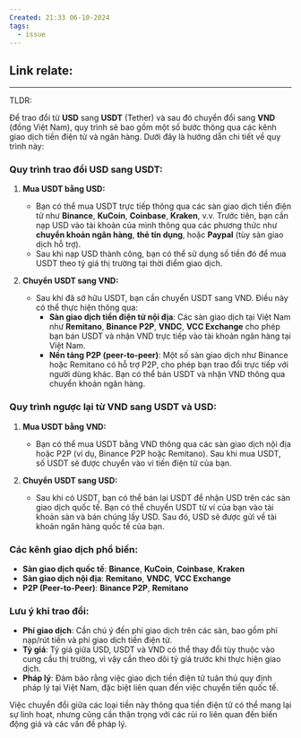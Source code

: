 ```yaml
---
Created: 21:33 06-10-2024
tags:
  - issue
---
```

Link relate:
- 

---

TLDR: 

Để trao đổi từ **USD** sang **USDT** (Tether) và sau đó chuyển đổi sang **VND** (đồng Việt Nam), quy trình sẽ bao gồm một số bước thông qua các kênh giao dịch tiền điện tử và ngân hàng. Dưới đây là hướng dẫn chi tiết về quy trình này:

### Quy trình trao đổi USD sang USDT:

1. **Mua USDT bằng USD:**
    
    - Bạn có thể mua USDT trực tiếp thông qua các sàn giao dịch tiền điện tử như **Binance**, **KuCoin**, **Coinbase**, **Kraken**, v.v. Trước tiên, bạn cần nạp USD vào tài khoản của mình thông qua các phương thức như **chuyển khoản ngân hàng**, **thẻ tín dụng**, hoặc **Paypal** (tùy sàn giao dịch hỗ trợ).
    - Sau khi nạp USD thành công, bạn có thể sử dụng số tiền đó để mua USDT theo tỷ giá thị trường tại thời điểm giao dịch.
2. **Chuyển USDT sang VND:**
    
    - Sau khi đã sở hữu USDT, bạn cần chuyển USDT sang VND. Điều này có thể thực hiện thông qua:
        - **Sàn giao dịch tiền điện tử nội địa**: Các sàn giao dịch tại Việt Nam như **Remitano**, **Binance P2P**, **VNDC**, **VCC Exchange** cho phép bạn bán USDT và nhận VND trực tiếp vào tài khoản ngân hàng tại Việt Nam.
        - **Nền tảng P2P (peer-to-peer)**: Một số sàn giao dịch như Binance hoặc Remitano có hỗ trợ P2P, cho phép bạn trao đổi trực tiếp với người dùng khác. Bạn có thể bán USDT và nhận VND thông qua chuyển khoản ngân hàng.

### Quy trình ngược lại từ VND sang USDT và USD:

1. **Mua USDT bằng VND:**
    
    - Bạn có thể mua USDT bằng VND thông qua các sàn giao dịch nội địa hoặc P2P (ví dụ, Binance P2P hoặc Remitano). Sau khi mua USDT, số USDT sẽ được chuyển vào ví tiền điện tử của bạn.
2. **Chuyển USDT sang USD:**
    
    - Sau khi có USDT, bạn có thể bán lại USDT để nhận USD trên các sàn giao dịch quốc tế. Bạn có thể chuyển USDT từ ví của bạn vào tài khoản sàn và bán chúng lấy USD. Sau đó, USD sẽ được gửi về tài khoản ngân hàng quốc tế của bạn.

### Các kênh giao dịch phổ biến:

- **Sàn giao dịch quốc tế**: **Binance**, **KuCoin**, **Coinbase**, **Kraken**
- **Sàn giao dịch nội địa**: **Remitano**, **VNDC**, **VCC Exchange**
- **P2P (Peer-to-Peer)**: **Binance P2P**, **Remitano**

### Lưu ý khi trao đổi:

- **Phí giao dịch**: Cần chú ý đến phí giao dịch trên các sàn, bao gồm phí nạp/rút tiền và phí giao dịch tiền điện tử.
- **Tỷ giá**: Tỷ giá giữa USD, USDT và VND có thể thay đổi tùy thuộc vào cung cầu thị trường, vì vậy cần theo dõi tỷ giá trước khi thực hiện giao dịch.
- **Pháp lý**: Đảm bảo rằng việc giao dịch tiền điện tử tuân thủ quy định pháp lý tại Việt Nam, đặc biệt liên quan đến việc chuyển tiền quốc tế.

Việc chuyển đổi giữa các loại tiền này thông qua tiền điện tử có thể mang lại sự linh hoạt, nhưng cũng cần thận trọng với các rủi ro liên quan đến biến động giá và các vấn đề pháp lý.